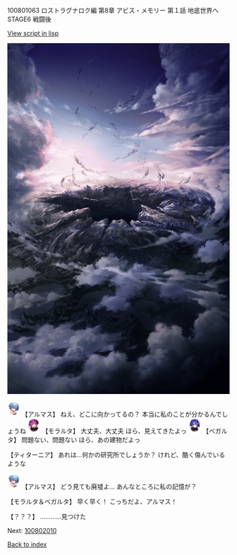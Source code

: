 100801063 ロストラグナロク編 第8章 アビス・メモリー 第１話 地底世界へ STAGE6 戦闘後

[View script in lisp](../scripts/100801063.txt)

![101_hole.png](../images/backgrounds/101_hole.png)

<img src="../images/units/3840001.png" alt="3840001.png" height="34"/>
【アルマス】
ねえ、どこに向かってるの？
本当に私のことが分かるんでしょうね

<img src="../images/units/3104011.png" alt="3104011.png" height="34"/>
【モラルタ】
大丈夫、大丈夫
ほら、見えてきたよっ

<img src="../images/units/3104111.png" alt="3104111.png" height="34"/>
【ベガルタ】
問題ない、問題ない
ほら、あの建物だよっ

【ティターニア】
あれは…何かの研究所でしょうか？
けれど、酷く傷んでいるような

<img src="../images/units/3840001.png" alt="3840001.png" height="34"/>
【アルマス】
どう見ても廃墟よ…
あんなところに私の記憶が？

【モラルタ＆ベガルタ】
早く早く！
こっちだよ、アルマス！

【？？？】
…………見つけた

Next: [100802010](100802010.md)

[Back to index](index.md)
